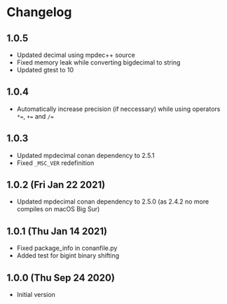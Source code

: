 # Changelog

## 1.0.5

- Updated decimal using mpdec++ source
- Fixed memory leak while converting bigdecimal to string
- Updated gtest to 10

## 1.0.4

- Automatically increase precision (if neccessary) while using operators `*=`, `+=` and `/=`

## 1.0.3

- Updated mpdecimal conan dependency to 2.5.1
- Fixed `_MSC_VER` redefinition

## 1.0.2 (Fri Jan 22 2021)

- Updated mpdecimal conan dependency to 2.5.0 (as 2.4.2 no more compiles on macOS Big Sur)

## 1.0.1 (Thu Jan 14 2021)

- Fixed package_info in conanfile.py
- Added test for bigint binary shifting

## 1.0.0 (Thu Sep 24 2020)

- Initial version
